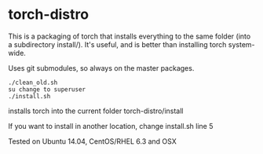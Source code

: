 torch-distro
============

This is a packaging of torch that installs everything to the same folder (into a subdirectory install/).
It's useful, and is better than installing torch system-wide.

Uses git submodules, so always on the master packages.

```
./clean_old.sh
su change to superuser
./install.sh
```
installs torch into the current folder torch-distro/install

If you want to install in another location, change install.sh line 5 

Tested on Ubuntu 14.04, CentOS/RHEL 6.3 and OSX

